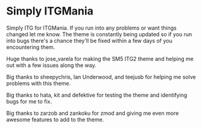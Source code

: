 # Simply ITGMania 
Simply ITG for ITGMania. If you run into any problems or want things changed let me know. The theme is constantly being updated so if you run into bugs there's a chance they'll be fixed within a few days of you encountering them.

Huge thanks to jose_varela for making the SM5 ITG2 theme and helping me out with a few issues along the way.

Big thanks to sheepychris, Ian Underwood, and teejusb for helping me solve problems with this theme. 

Big thanks to hata, kit and defektive for testing the theme and identifying bugs for me to fix.

Big thanks to zarzob and zankoku for zmod and giving me even more awesome features to add to the theme.
